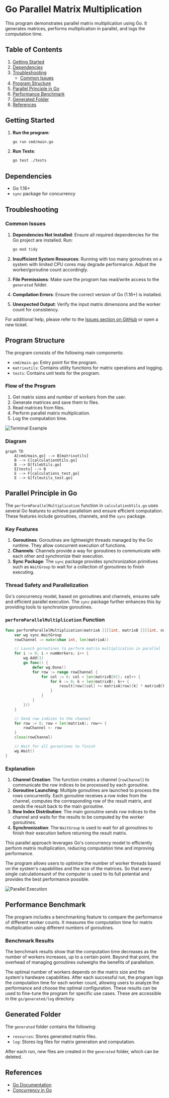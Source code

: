 
# Go Parallel Matrix Multiplication

This program demonstrates parallel matrix multiplication using Go. It generates matrices, performs multiplication in parallel, and logs the computation time.

## Table of Contents
1. [Getting Started](#getting-started)
2. [Dependencies](#dependencies)
3. [Troubleshooting](#troubleshooting)
    - [Common Issues](#common-issues)
4. [Program Structure](#program-structure)
5. [Parallel Principle in Go](#parallel-principle-in-go)
6. [Performance Benchmark](#performance-benchmark)
7. [Generated Folder](#generated-folder)
8. [References](#references)


## Getting Started

1. **Run the program**:
   ```sh
   go run cmd/main.go
   ```

2. **Run Tests**:
   ```sh
   go test ./tests
   ```

## Dependencies

- Go 1.16+
- `sync` package for concurrency

## Troubleshooting

### Common Issues

1. **Dependencies Not Installed**:
   Ensure all required dependencies for the Go project are installed. Run:
   ```sh
   go mod tidy
   ```

2. **Insufficient System Resources**:
   Running with too many goroutines on a system with limited CPU cores may degrade performance. Adjust the worker/goroutine count accordingly.

3. **File Permissions**:
   Make sure the program has read/write access to the `generated` folder.

4. **Compilation Errors**:
   Ensure the correct version of Go (1.16+) is installed.

5. **Unexpected Output**:
   Verify the input matrix dimensions and the worker count for consistency.

For additional help, please refer to the [Issues section on GitHub](https://github.com/Batman089/rust-go-matrix-parallel-calc/issues) or open a new ticket.

## Program Structure

The program consists of the following main components:
- `cmd/main.go`: Entry point for the program.
- `matrixutils`: Contains utility functions for matrix operations and logging.
- `tests`: Contains unit tests for the program.

### Flow of the Program

1. Get matrix sizes and number of workers from the user.
2. Generate matrices and save them to files.
3. Read matrices from files.
4. Perform parallel matrix multiplication.
5. Log the computation time.

![Terminal Example](../doc/terminal_go.png)

### Diagram

```mermaid
graph TD
    A[cmd/main.go] --> B[matrixutils]
    B --> C[calculationUtils.go]
    B --> D[fileUtils.go]
    E[tests] --> B
    E --> F[calculations_test.go]
    E --> G[fileutils_test.go]
```

## Parallel Principle in Go

The `performParallelMultiplication` function in `calculationUtils.go` uses several Go features to achieve parallelism and ensure efficient computation. These features include goroutines, channels, and the `sync` package.

### Key Features

1. **Goroutines**: Goroutines are lightweight threads managed by the Go runtime. They allow concurrent execution of functions.
2. **Channels**: Channels provide a way for goroutines to communicate with each other and synchronize their execution.
3. **Sync Package**: The `sync` package provides synchronization primitives such as `WaitGroup` to wait for a collection of goroutines to finish executing.

### Thread Safety and Parallelization

Go's concurrency model, based on goroutines and channels, ensures safe and efficient parallel execution. The `sync` package further enhances this by providing tools to synchronize goroutines.

### `performParallelMultiplication` Function

```go
func performParallelMultiplication(matrixA [][]int, matrixB [][]int, numWorkers int, result [][]int) {
    var wg sync.WaitGroup
    rowChannel := make(chan int, len(matrixA))

    // Launch goroutines to perform matrix multiplication in parallel
    for i := 0; i < numWorkers; i++ {
        wg.Add(1)
        go func() {
            defer wg.Done()
            for row := range rowChannel {
                for col := 0; col < len(matrixB[0]); col++ {
                    for k := 0; k < len(matrixB); k++ {
                        result[row][col] += matrixA[row][k] * matrixB[k][col]
                    }
                }
            }
        }()
    }

    // Send row indices to the channel
    for row := 0; row < len(matrixA); row++ {
        rowChannel <- row
    }
    close(rowChannel)

    // Wait for all goroutines to finish
    wg.Wait()
}
```

### Explanation

1. **Channel Creation**: The function creates a channel (`rowChannel`) to communicate the row indices to be processed by each goroutine.
2. **Goroutine Launching**: Multiple goroutines are launched to process the rows concurrently. Each goroutine receives a row index from the channel, computes the corresponding row of the result matrix, and sends the result back to the main goroutine.
3. **Row Index Distribution**: The main goroutine sends row indices to the channel and waits for the results to be computed by the worker goroutines.
4. **Synchronization**: The `WaitGroup` is used to wait for all goroutines to finish their execution before returning the result matrix.

This parallel approach leverages Go's concurrency model to efficiently perform matrix multiplication, reducing computation time and improving performance.

The program allows users to optimize the number of worker threads based on the system's capabilities and the size of the matrices.
So that every single calculationsunit of the computer is used to its full potential and provides the best performance possible.

![Parallel Execution](../doc/running_calc.png)

## Performance Benchmark

The program includes a benchmarking feature to compare the performance of different worker counts. It measures the computation time for matrix multiplication using different numbers of goroutines.

### Benchmark Results

The benchmark results show that the computation time decreases as the number of workers increases, up to a certain point. Beyond that point, the overhead of managing goroutines outweighs the benefits of parallelism.

The optimal number of workers depends on the matrix size and the system's hardware capabilities. After each successful run, the program logs the computation time for each worker count, allowing users to analyze the performance and choose the optimal configuration. These results can be used to fine-tune the program for specific use cases. These are accessible in the `go/generated/log` directory.

## Generated Folder

The `generated` folder contains the following:
- `resources`: Stores generated matrix files.
- `log`: Stores log files for matrix generation and computation.

After each run, new files are created in the `generated` folder, which can be deleted.

## References

- [Go Documentation](https://golang.org/doc/)
- [Concurrency in Go](https://golang.org/doc/effective_go#concurrency)
